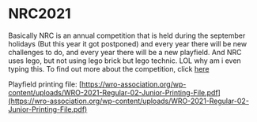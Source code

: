 # NRC2021

Basically NRC is an annual competition that is held during the september holidays (But this year it got postponed) and every year there will be new challenges to do, and every year there will be a new playfield. And NRC uses lego, but not using lego brick but lego technic. LOL why am i even typing this. 
To find out more about the competition, click [here](https://wro-association.org/competition/2021-season/)

Playfield printing file: [https://wro-association.org/wp-content/uploads/WRO-2021-Regular-02-Junior-Printing-File.pdf](https://wro-association.org/wp-content/uploads/WRO-2021-Regular-02-Junior-Printing-File.pdf)


